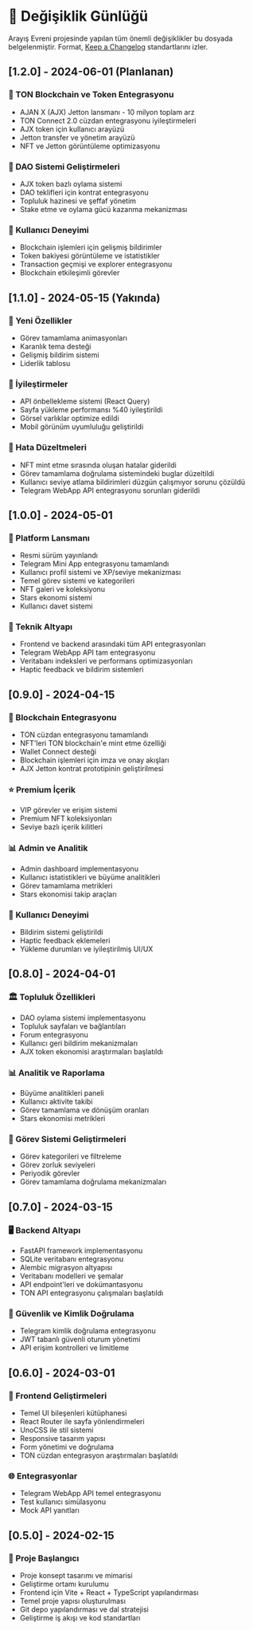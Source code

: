 # 📝 Değişiklik Günlüğü

Arayış Evreni projesinde yapılan tüm önemli değişiklikler bu dosyada belgelenmiştir. Format, [Keep a Changelog](https://keepachangelog.com/tr/1.0.0/) standartlarını izler.

## [1.2.0] - 2024-06-01 (Planlanan)

### 🚀 TON Blockchain ve Token Entegrasyonu
- AJAN X (AJX) Jetton lansmanı - 10 milyon toplam arz
- TON Connect 2.0 cüzdan entegrasyonu iyileştirmeleri
- AJX token için kullanıcı arayüzü
- Jetton transfer ve yönetim arayüzü
- NFT ve Jetton görüntüleme optimizasyonu

### 🔧 DAO Sistemi Geliştirmeleri
- AJX token bazlı oylama sistemi
- DAO teklifleri için kontrat entegrasyonu
- Topluluk hazinesi ve şeffaf yönetim
- Stake etme ve oylama gücü kazanma mekanizması

### 📱 Kullanıcı Deneyimi
- Blockchain işlemleri için gelişmiş bildirimler
- Token bakiyesi görüntüleme ve istatistikler
- Transaction geçmişi ve explorer entegrasyonu
- Blockchain etkileşimli görevler

## [1.1.0] - 2024-05-15 (Yakında)

### 🚀 Yeni Özellikler
- Görev tamamlama animasyonları
- Karanlık tema desteği
- Gelişmiş bildirim sistemi
- Liderlik tablosu

### 🔧 İyileştirmeler
- API önbellekleme sistemi (React Query)
- Sayfa yükleme performansı %40 iyileştirildi
- Görsel varlıklar optimize edildi
- Mobil görünüm uyumluluğu geliştirildi

### 🐛 Hata Düzeltmeleri
- NFT mint etme sırasında oluşan hatalar giderildi
- Görev tamamlama doğrulama sistemindeki buglar düzeltildi
- Kullanıcı seviye atlama bildirimleri düzgün çalışmıyor sorunu çözüldü
- Telegram WebApp API entegrasyonu sorunları giderildi

## [1.0.0] - 2024-05-01

### 🚀 Platform Lansmanı
- Resmi sürüm yayınlandı
- Telegram Mini App entegrasyonu tamamlandı
- Kullanıcı profil sistemi ve XP/seviye mekanizması
- Temel görev sistemi ve kategorileri
- NFT galeri ve koleksiyonu
- Stars ekonomi sistemi
- Kullanıcı davet sistemi

### 🔧 Teknik Altyapı
- Frontend ve backend arasındaki tüm API entegrasyonları
- Telegram WebApp API tam entegrasyonu
- Veritabanı indeksleri ve performans optimizasyonları
- Haptic feedback ve bildirim sistemleri

## [0.9.0] - 2024-04-15

### 🚀 Blockchain Entegrasyonu
- TON cüzdan entegrasyonu tamamlandı
- NFT'leri TON blockchain'e mint etme özelliği
- Wallet Connect desteği
- Blockchain işlemleri için imza ve onay akışları
- AJX Jetton kontrat prototipinin geliştirilmesi

### ⭐ Premium İçerik
- VIP görevler ve erişim sistemi
- Premium NFT koleksiyonları
- Seviye bazlı içerik kilitleri

### 📊 Admin ve Analitik
- Admin dashboard implementasyonu
- Kullanıcı istatistikleri ve büyüme analitikleri
- Görev tamamlama metrikleri
- Stars ekonomisi takip araçları

### 📱 Kullanıcı Deneyimi
- Bildirim sistemi geliştirildi
- Haptic feedback eklemeleri
- Yükleme durumları ve iyileştirilmiş UI/UX

## [0.8.0] - 2024-04-01

### 🏛️ Topluluk Özellikleri
- DAO oylama sistemi implementasyonu
- Topluluk sayfaları ve bağlantıları
- Forum entegrasyonu
- Kullanıcı geri bildirim mekanizmaları
- AJX token ekonomisi araştırmaları başlatıldı

### 📊 Analitik ve Raporlama
- Büyüme analitikleri paneli
- Kullanıcı aktivite takibi
- Görev tamamlama ve dönüşüm oranları
- Stars ekonomisi metrikleri

### 🎯 Görev Sistemi Geliştirmeleri
- Görev kategorileri ve filtreleme
- Görev zorluk seviyeleri
- Periyodik görevler
- Görev tamamlama doğrulama mekanizmaları

## [0.7.0] - 2024-03-15

### 🖥️ Backend Altyapı
- FastAPI framework implementasyonu
- SQLite veritabanı entegrasyonu
- Alembic migrasyon altyapısı
- Veritabanı modelleri ve şemalar
- API endpoint'leri ve dokümantasyonu
- TON API entegrasyonu çalışmaları başlatıldı

### 🔐 Güvenlik ve Kimlik Doğrulama
- Telegram kimlik doğrulama entegrasyonu
- JWT tabanlı güvenli oturum yönetimi
- API erişim kontrolleri ve limitleme

## [0.6.0] - 2024-03-01

### 🎨 Frontend Geliştirmeleri
- Temel UI bileşenleri kütüphanesi
- React Router ile sayfa yönlendirmeleri
- UnoCSS ile stil sistemi
- Responsive tasarım yapısı
- Form yönetimi ve doğrulama
- TON cüzdan entegrasyon araştırmaları başlatıldı

### 🌐 Entegrasyonlar
- Telegram WebApp API temel entegrasyonu
- Test kullanıcı simülasyonu
- Mock API yanıtları

## [0.5.0] - 2024-02-15

### 🏁 Proje Başlangıcı
- Proje konsept tasarımı ve mimarisi
- Geliştirme ortamı kurulumu
- Frontend için Vite + React + TypeScript yapılandırması
- Temel proje yapısı oluşturulması
- Git depo yapılandırması ve dal stratejisi
- Geliştirme iş akışı ve kod standartları